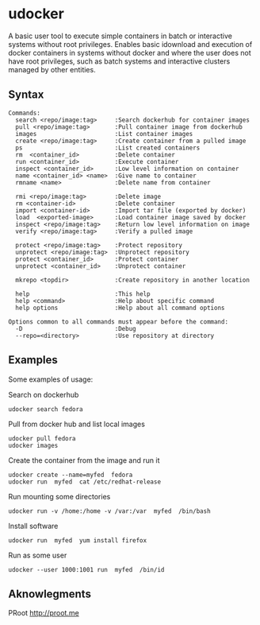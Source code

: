 # udocker
A basic user tool to execute simple containers in batch or interactive 
systems without root privileges. Enables basic idownload and execution 
of docker containers in systems without docker and where the user does 
not have root privileges, such as batch systems and interactive clusters
managed by other entities.

## Syntax
```
Commands:
  search <repo/image:tag>     :Search dockerhub for container images
  pull <repo/image:tag>       :Pull container image from dockerhub
  images                      :List container images
  create <repo/image:tag>     :Create container from a pulled image
  ps                          :List created containers
  rm  <container_id>          :Delete container
  run <container_id>          :Execute container
  inspect <container_id>      :Low level information on container
  name <container_id> <name>  :Give name to container
  rmname <name>               :Delete name from container

  rmi <repo/image:tag>        :Delete image
  rm <container-id>           :Delete container
  import <container-id>       :Import tar file (exported by docker)
  load  <exported-image>      :Load container image saved by docker
  inspect <repo/image:tag>    :Return low level information on image
  verify <repo/image:tag>     :Verify a pulled image

  protect <repo/image:tag>    :Protect repository
  unprotect <repo/image:tag>  :Unprotect repository
  protect <container_id>      :Protect container
  unprotect <container_id>    :Unprotect container

  mkrepo <topdir>             :Create repository in another location

  help                        :This help
  help <command>              :Help about specific command
  help options                :Help about all command options

Options common to all commands must appear before the command:
  -D                          :Debug
  --repo=<directory>          :Use repository at directory
```

## Examples
Some examples of usage:

Search on dockerhub
```
udocker search fedora
```

Pull from docker hub and list local images
```
udocker pull fedora
udocker images
```

Create the container from the image and run it
```
udocker create --name=myfed  fedora
udocker run  myfed  cat /etc/redhat-release
```

Run mounting some directories
```
udocker run -v /home:/home -v /var:/var  myfed  /bin/bash
```

Install software
```
udocker run  myfed  yum install firefox
```

Run as some user
```
udocker --user 1000:1001 run  myfed  /bin/id
```

## Aknowlegments

PRoot http://proot.me
